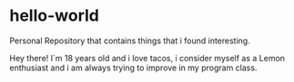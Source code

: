# hello-world
Personal Repository that contains things that i found interesting.

Hey there!
I`m 18 years old and i love tacos, i consider myself as a Lemon enthusiast and i am always trying to improve in my program class.
